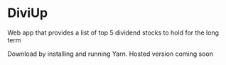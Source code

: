 # DiviUp
Web app that provides a list of top 5 dividend stocks to hold for the long term

Download by installing and running Yarn. Hosted version coming soon

